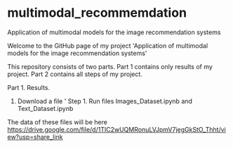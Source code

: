 # multimodal_recommemdation
Application of multimodal models for the image recommendation systems

Welcome to the GitHub page of my project 'Application of multimodal models for the image recommendation systems'

This repository consists of two parts. Part 1 contains only results of my project. Part 2 contains all steps of my project.

Part 1. Results.

1. Download a file '
Step 1. Run files Images_Dataset.ipynb and Text_Dataset.ipynb

The data of these files will be here https://drive.google.com/file/d/1TIC2wUQMRonuLVJpmV7jegGkStO_Thht/view?usp=share_link
